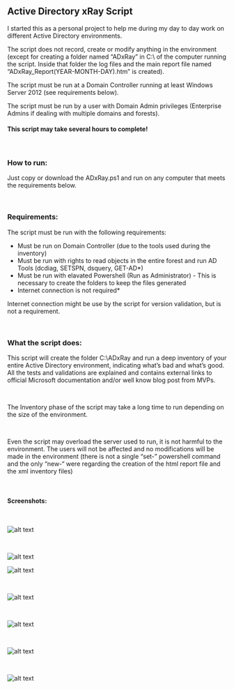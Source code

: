 ## Active Directory xRay Script

I started this as a personal project to help me during my day to day work on different Active Directory environments.

The script does not record, create or modify anything in the environment (except for creating a folder named “ADxRay” in C:\ of the computer running the script. Inside that folder the log files and the main report file named “ADxRay_Report(YEAR-MONTH-DAY).htm” is created). 

The script must be run at a Domain Controller running at least Windows Server 2012 (see requirements below). 

The script must be run by a user with Domain Admin privileges (Enterprise Admins if dealing with multiple domains and forests).

#### This script may take several hours to complete!

<BR/>

### How to run:

Just copy or download the ADxRay.ps1 and run on any computer that meets the requirements below.

<BR/>

### Requirements:

The script must be run with the following requirements:

 - Must be run on Domain Controller (due to the tools used during the inventory)
 - Must be run with rights to read objects in the entire forest and run AD Tools (dcdiag, SETSPN, dsquery, GET-AD*)
 - Must be run with elavated Powershell (Run as Administrator) - This is necessary to create the folders to keep the files generated
 - Internet connection is not required*
 
Internet connection might be use by the script for version validation, but is not a requirement. 

<BR/>

### What the script does:

This script will create the folder C:\ADxRay and run a deep inventory of your entire Active Directory environment, indicating what’s bad and what’s good. All the tests and validations are explained and contains external links to official Microsoft documentation and/or well know blog post from MVPs.

<BR/>

The Inventory phase of the script may take a long time to run depending on the size of the environment.

<BR/>

Even the script may overload the server used to run, it is not harmful to the environment. The users will not be affected and no modifications will be made in the environment (there is not a single “set-” powershell command and the only “new-“ were regarding the creation of the html report file and the xml inventory files)

<BR/>

#### Screenshots:

<BR/>

![alt text](https://github.com/ClaudioMerola/ADxRay/raw/master/Docs/0.png)

<BR/>

![alt text](https://github.com/ClaudioMerola/ADxRay/raw/master/Docs/1.png)



![alt text](https://github.com/ClaudioMerola/ADxRay/raw/master/Docs/2.png)

<BR/>

![alt text](https://github.com/ClaudioMerola/ADxRay/raw/master/Docs/3.png)

<BR/>

![alt text](https://github.com/ClaudioMerola/ADxRay/raw/master/Docs/4.png)

<BR/>

![alt text](https://github.com/ClaudioMerola/ADxRay/raw/master/Docs/5.png)

<BR/>

![alt text](https://github.com/ClaudioMerola/ADxRay/raw/master/Docs/6.png)
